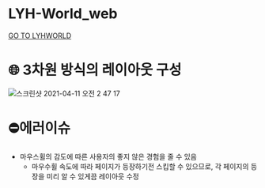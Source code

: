 # LYH-World_web

[GO TO LYHWORLD](http://lyhworld.cf/)

# 🌐 3차원 방식의 레이아웃 구성

![스크린샷 2021-04-11 오전 2 47 17](https://user-images.githubusercontent.com/70849655/114283369-5ce7fc80-9a84-11eb-9b26-2801c6664ae2.png)

# ⛔에러이슈

- 마우스휠의 감도에 따른 사용자의 좋지 않은 경험을 줄 수 있음
  - 마우수휠 속도에 따라 페이지가 등장하기전 스킵할 수 있으므로, 각 페이지의 등장을 미리 알 수 있게끔 레이아웃 수정
